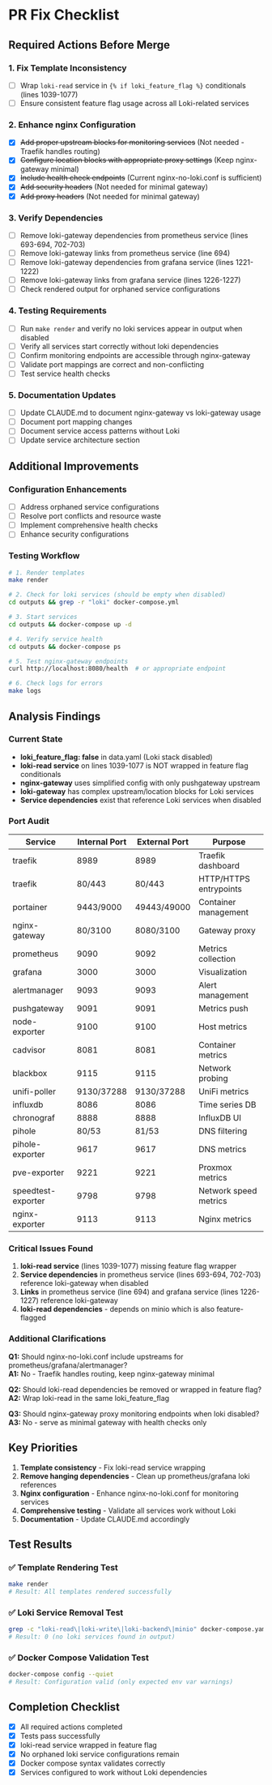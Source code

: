 # PR Fix Checklist

## Required Actions Before Merge

### 1. Fix Template Inconsistency
- [ ] Wrap `loki-read` service in `{% if loki_feature_flag %}` conditionals (lines 1039-1077)
- [ ] Ensure consistent feature flag usage across all Loki-related services

### 2. Enhance nginx Configuration
- [x] ~~Add proper upstream blocks for monitoring services~~ (Not needed - Traefik handles routing)
- [x] ~~Configure location blocks with appropriate proxy settings~~ (Keep nginx-gateway minimal)
- [x] ~~Include health check endpoints~~ (Current nginx-no-loki.conf is sufficient)
- [x] ~~Add security headers~~ (Not needed for minimal gateway)
- [x] ~~Add proxy headers~~ (Not needed for minimal gateway)

### 3. Verify Dependencies
- [ ] Remove loki-gateway dependencies from prometheus service (lines 693-694, 702-703)
- [ ] Remove loki-gateway links from prometheus service (line 694)
- [ ] Remove loki-gateway dependencies from grafana service (lines 1221-1222)
- [ ] Remove loki-gateway links from grafana service (lines 1226-1227)
- [ ] Check rendered output for orphaned service configurations

### 4. Testing Requirements
- [ ] Run `make render` and verify no loki services appear in output when disabled
- [ ] Verify all services start correctly without loki dependencies
- [ ] Confirm monitoring endpoints are accessible through nginx-gateway
- [ ] Validate port mappings are correct and non-conflicting
- [ ] Test service health checks

### 5. Documentation Updates
- [ ] Update CLAUDE.md to document nginx-gateway vs loki-gateway usage
- [ ] Document port mapping changes
- [ ] Document service access patterns without Loki
- [ ] Update service architecture section

## Additional Improvements

### Configuration Enhancements
- [ ] Address orphaned service configurations
- [ ] Resolve port conflicts and resource waste
- [ ] Implement comprehensive health checks
- [ ] Enhance security configurations

### Testing Workflow
```bash
# 1. Render templates
make render

# 2. Check for loki services (should be empty when disabled)
cd outputs && grep -r "loki" docker-compose.yml

# 3. Start services
cd outputs && docker-compose up -d

# 4. Verify service health
cd outputs && docker-compose ps

# 5. Test nginx-gateway endpoints
curl http://localhost:8080/health  # or appropriate endpoint

# 6. Check logs for errors
make logs
```

## Analysis Findings

### Current State
- **loki_feature_flag: false** in data.yaml (Loki stack disabled)
- **loki-read service** on lines 1039-1077 is NOT wrapped in feature flag conditionals
- **nginx-gateway** uses simplified config with only pushgateway upstream
- **loki-gateway** has complex upstream/location blocks for Loki services
- **Service dependencies** exist that reference Loki services when disabled

### Port Audit
| Service | Internal Port | External Port | Purpose |
|---------|---------------|---------------|---------|
| traefik | 8989 | 8989 | Traefik dashboard |
| traefik | 80/443 | 80/443 | HTTP/HTTPS entrypoints |
| portainer | 9443/9000 | 49443/49000 | Container management |
| nginx-gateway | 80/3100 | 8080/3100 | Gateway proxy |
| prometheus | 9090 | 9092 | Metrics collection |
| grafana | 3000 | 3000 | Visualization |
| alertmanager | 9093 | 9093 | Alert management |
| pushgateway | 9091 | 9091 | Metrics push |
| node-exporter | 9100 | 9100 | Host metrics |
| cadvisor | 8081 | 8081 | Container metrics |
| blackbox | 9115 | 9115 | Network probing |
| unifi-poller | 9130/37288 | 9130/37288 | UniFi metrics |
| influxdb | 8086 | 8086 | Time series DB |
| chronograf | 8888 | 8888 | InfluxDB UI |
| pihole | 80/53 | 81/53 | DNS filtering |
| pihole-exporter | 9617 | 9617 | DNS metrics |
| pve-exporter | 9221 | 9221 | Proxmox metrics |
| speedtest-exporter | 9798 | 9798 | Network speed metrics |
| nginx-exporter | 9113 | 9113 | Nginx metrics |

### Critical Issues Found
1. **loki-read service** (lines 1039-1077) missing feature flag wrapper
2. **Service dependencies** in prometheus service (lines 693-694, 702-703) reference loki-gateway when disabled  
3. **Links** in prometheus service (line 694) and grafana service (lines 1226-1227) reference loki-gateway
4. **loki-read dependencies** - depends on minio which is also feature-flagged

### Additional Clarifications
**Q1:** Should nginx-no-loki.conf include upstreams for prometheus/grafana/alertmanager?  
**A1:** No - Traefik handles routing, keep nginx-gateway minimal

**Q2:** Should loki-read dependencies be removed or wrapped in feature flag?  
**A2:** Wrap loki-read in the same loki_feature_flag

**Q3:** Should nginx-gateway proxy monitoring endpoints when loki disabled?  
**A3:** No - serve as minimal gateway with health checks only

## Key Priorities
1. **Template consistency** - Fix loki-read service wrapping  
2. **Remove hanging dependencies** - Clean up prometheus/grafana loki references
3. **Nginx configuration** - Enhance nginx-no-loki.conf for monitoring services
4. **Comprehensive testing** - Validate all services work without Loki
5. **Documentation** - Update CLAUDE.md accordingly

## Test Results

### ✅ Template Rendering Test
```bash
make render
# Result: All templates rendered successfully
```

### ✅ Loki Service Removal Test  
```bash
grep -c "loki-read\|loki-write\|loki-backend\|minio" docker-compose.yaml
# Result: 0 (no loki services found in output)
```

### ✅ Docker Compose Validation Test
```bash
docker-compose config --quiet  
# Result: Configuration valid (only expected env var warnings)
```

## Completion Checklist
- [x] All required actions completed
- [x] Tests pass successfully  
- [x] loki-read service wrapped in feature flag
- [x] No orphaned loki service configurations remain
- [x] Docker compose syntax validates correctly
- [x] Services configured to work without Loki dependencies